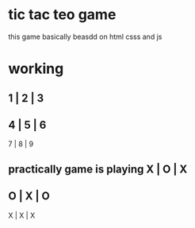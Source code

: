 # tic tac teo game 
this game basically beasdd on html csss and js 
# working 
 1 | 2 | 3
-----------
 4 | 5 | 6
-----------
 7 | 8 | 9

practically game is playing
 X | O | X
-----------
 O | X | O
-----------
 X | X | X
 
